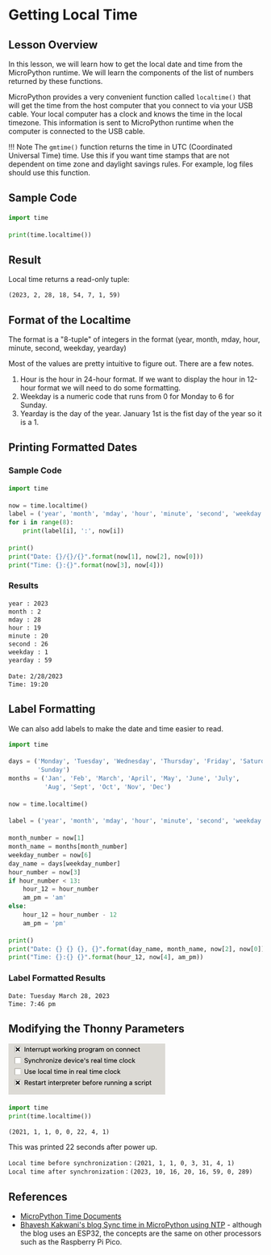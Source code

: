 # Getting Local Time

## Lesson Overview

In this lesson, we will learn how to get the local date and time from the MicroPython runtime.  We will learn the components of the list of numbers returned by these functions.

MicroPython provides a very convenient function called ```localtime()``` that will get the time from the host computer that you connect to via your USB cable.  Your local computer has a clock and knows the time in the local timezone.  This information is sent to MicroPython runtime when the computer is connected to the USB cable.

!!! Note
    The ```gmtime()``` function returns the time in UTC (Coordinated Universal Time) time.  Use this if you want time stamps that are not dependent on time zone and daylight savings rules.  For example, log files should use this function.

## Sample Code

```py
import time

print(time.localtime())
```

## Result

Local time returns a read-only tuple:

```
(2023, 2, 28, 18, 54, 7, 1, 59)
```

## Format of the Localtime

The format is a "8-tuple" of integers in the format (year, month, mday, hour, minute, second, weekday, yearday)

Most of the values are pretty intuitive to figure out.  There are a few notes.

1. Hour is the hour in 24-hour format.  If we want to display the
hour in 12-hour format we will need to do some formatting.
1. Weekday is a numeric code that runs from 0 for Monday to 6 for Sunday.
2. Yearday is the day of the year.  January 1st is the fist day of the year so it is a 1.

## Printing Formatted Dates

### Sample Code

```py
import time

now = time.localtime()
label = ('year', 'month', 'mday', 'hour', 'minute', 'second', 'weekday', 'yearday')
for i in range(8):
    print(label[i], ':', now[i])

print()
print("Date: {}/{}/{}".format(now[1], now[2], now[0]))
print("Time: {}:{}".format(now[3], now[4]))
```

### Results

```
year : 2023
month : 2
mday : 28
hour : 19
minute : 20
second : 26
weekday : 1
yearday : 59

Date: 2/28/2023
Time: 19:20
```

## Label Formatting

We can also add labels to make the date and time easier to read.

```py
import time

days = ('Monday', 'Tuesday', 'Wednesday', 'Thursday', 'Friday', 'Saturday',
        'Sunday')
months = ('Jan', 'Feb', 'March', 'April', 'May', 'June', 'July',
          'Aug', 'Sept', 'Oct', 'Nov', 'Dec')

now = time.localtime()

label = ('year', 'month', 'mday', 'hour', 'minute', 'second', 'weekday', 'yearday')

month_number = now[1]
month_name = months[month_number]
weekday_number = now[6]
day_name = days[weekday_number]
hour_number = now[3]
if hour_number < 13:
    hour_12 = hour_number
    am_pm = 'am'
else:
    hour_12 = hour_number - 12
    am_pm = 'pm'
    
print()
print("Date: {} {} {}, {}".format(day_name, month_name, now[2], now[0]))
print("Time: {}:{} {}".format(hour_12, now[4], am_pm))
```

### Label Formatted Results

```
Date: Tuesday March 28, 2023
Time: 7:46 pm
```

## Modifying the Thonny Parameters

![](../img/thonny-interpreter-clock-sync.png)

```py
import time
print(time.localtime())

```

```
(2021, 1, 1, 0, 0, 22, 4, 1)
```
This was printed 22 seconds after power up.

```
Local time before synchronization：(2021, 1, 1, 0, 3, 31, 4, 1)
Local time after synchronization：(2023, 10, 16, 20, 16, 59, 0, 289)
```

## References

* [MicroPython Time Documents](https://docs.micropython.org/en/latest/library/time.html#:~:text=The%20current%20calendar%20time%20may,RTC().)
* [Bhavesh Kakwani's blog Sync time in MicroPython using NTP](https://bhave.sh/micropython-ntp/) - although the blog uses an ESP32, the concepts are the same on other processors such as the Raspberry Pi Pico.
